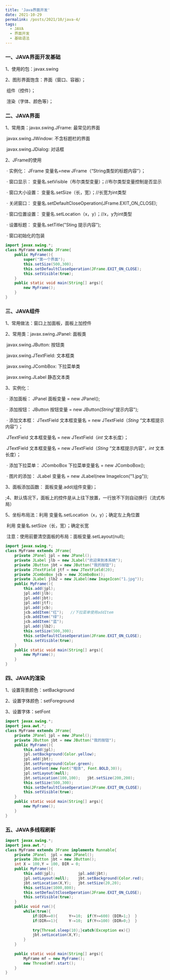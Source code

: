 ```yaml
---
title: 'Java界面开发'
date: 2021-10-29
permalink: /posts/2021/10/java-4/
tags:
  - JAVA
  - 界面开发
  - 基础语法
---
```

### 一、JAVA界面开发基础

1、使用的包：javax.swing

2、图形界面饱含：界面（窗口、容器）；

​								组件（控件）；

​								渲染（字体、颜色等）；



### 二、JAVA界面

1、常用类：javax.swing.JFrame:	   最常见的界面

​					 javax.swing.JWindow:	不含标题栏的界面

​					 javax.swing.JDialog:		对话框

2、JFrame的使用

​	·  实例化：				JFrame 变量名=new JFrame（“String类型的标题内容”）；

​	·  窗口显示：			变量名.setVisible（布尔类型变量）；//布尔类型变量控制是否显示

​	·  窗口大小设置：	变量名.setSize（长，宽）；//长宽为int类型

​	·  关闭窗口：			变量名.setDefaultCloseOperation(JFrame.EXIT_ON_CLOSE);

​	·  窗口位置设置：	变量名.setLocation（x，y）；//x，y为int类型

​	·  设置标题：			变量名.setTitle("Sting 提示内容");

​	·  窗口初始化的包装

```java
import javax.swing.*;
class MyFrame extends JFrame{
	public MyFrame(){
		super("第一个界面");
		this.setSize(500,300);
		this.setDefaultCloseOperation(JFrame.EXIT_ON_CLOSE);
		this.setVisible(true);
	}
	public static void main(String[] args){
		new MyFrame();
	}	
}
```



### 三、JAVA组件

1、常用做法：窗口上加面板，面板上加控件

2、常用类：javax.swing.JPanel:			  面板类

​					 javax.swing.JButton:			按钮类

​					 javax.swing.JTextField:		文本框类

​					 javax.swing.JCombBox:	  下拉菜单类

​					 javax.swing.JLabel				静态文本类

3、实例化：

​	·  添加面板：		 JPanel		   面板变量 			= 	new JPanel();

​	·  添加按钮：		 JButton		 按钮变量 			=	 new JButton(*String*"提示内容");

​	·  添加文本框：	 JTextField     文本框变量名	 = 	new JTextField（*Sting* “文本框提示内容”）；

​							   	JTextField     文本框变量名     =	 new JTextField（*int* 文本长度）；

​							  	 JTextField     文本框变量名	 =	 new JTextField（*Sting* “文本框提示内容”，*int*  文本长度）；

​	·  添加下拉菜单： JComboBox 下拉菜单变量名  = 	new JComboBox();

​	·  图片的添加：	JLabel 变量名 = new JLabel(new ImageIcon("1.jpg"));

3、面板添加函数： 面板变量.add(组件变量)；

;4、默认情况下，面板上的控件是从上往下放置，一行放不下则自动换行（流式布局）

5、坐标布局法：利用 变量名.setLocation（x，y）；确定左上角位置

​							 利用 变量名.setSize（长，宽）；确定长宽

​							 注意：使用前要清空面板的布局：面板变量.setLayout(null);

```java
import javax.swing.*;
class MyFrame extends JFrame{
	private JPanel jpl = new JPanel();
	private JLabel jlb = new JLabel("欢迎来到本系统");
	private JButton jbt = new JButton("我的按钮");
	private JTextField jtf = new JTextField(20);
	private JComboBox jcb = new JComboBox();
	private JLabel jlb2 = new JLabel(new ImageIcon("1.jpg"));
	public MyFrame(){
		this.add(jpl);
		jpl.add(jlb);	
        jpl.add(jbt);	
        jpl.add(jtf);
		jpl.add(jcb);	
        jcb.addItem("红");	//下拉菜单使用addItem
        jcb.addItem("绿");	
        jcb.addItem("蓝");
		jpl.add(jlb2);
		this.setSize(500,300);
		this.setDefaultCloseOperation(JFrame.EXIT_ON_CLOSE);
		this.setVisible(true);
	}
	public static void main(String[] args){
		new MyFrame();
	}	
}

```



### 四、JAVA的渲染

1、设置背景颜色：setBackground

2、设置字体颜色：setForeground

3、设置字体：setFont

```java
import javax.swing.*;
import java.awt.*;
class MyFrame extends JFrame{
	private JPanel jpl = new JPanel();
	private JButton jbt = new JButton("我的按钮");
	public MyFrame(){
		this.add(jpl);
		jpl.setBackground(Color.yellow);
		jpl.add(jbt);
		jbt.setForeground(Color.green);
		jbt.setFont(new Font("楷体", Font.BOLD,30));
		jpl.setLayout(null);
		jbt.setLocation(100,100);	jbt.setSize(200,200);
		this.setSize(500,300);
		this.setDefaultCloseOperation(JFrame.EXIT_ON_CLOSE);
		this.setVisible(true);
	}
	public static void main(String[] args){
		new MyFrame();
	}	
}

```

### 五、JAVA多线程刷新

```java
import javax.swing.*;
import java.awt.*;
class MyFrame extends JFrame implements Runnable{
	private JPanel  jpl = new JPanel();
	private JButton jbt = new JButton();
	int X = 100,Y = 100, DIR = 0;
	public MyFrame(){
		this.add(jpl);			jpl.add(jbt);
		jpl.setLayout(null); 	jbt.setBackground(Color.red);
		jbt.setLocation(X,Y);	jbt.setSize(20,20);
		this.setSize(1000,800);
		this.setDefaultCloseOperation(JFrame.EXIT_ON_CLOSE);
		this.setVisible(true);
	}
	public void run(){
		while(true){
			if(DIR==0){		Y+=10;  if(Y>=600) {DIR=1;}  }
			if(DIR==1){		Y-=10;  if(Y<=100) {DIR=0;}  }
			
			try{Thread.sleep(10);}catch(Exception ex){}
			jbt.setLocation(X,Y);
		}
	}
		
	public static void main(String[] args){
		MyFrame mf = new MyFrame();
		new Thread(mf).start();
	}	
}

```

